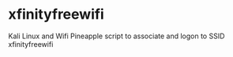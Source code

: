 # xfinityfreewifi
Kali Linux and Wifi Pineapple script to associate and logon to SSID xfinityfreewifi
